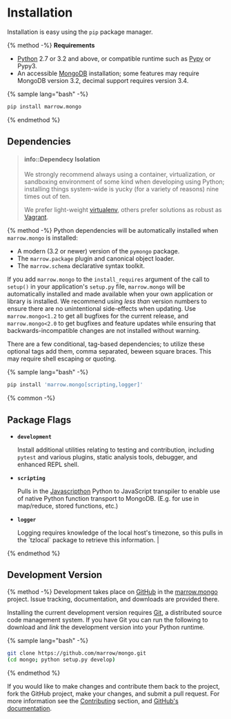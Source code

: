 # Installation

Installation is easy using the `pip` package manager.

{% method -%}
**Requirements**

* [Python](https://www.python.org) 2.7 or 3.2 and above, or compatible runtime such as [Pypy](http://pypy.org) or Pypy3.
* An accessible [MongoDB](https://www.mongodb.com/) installation; some features may require MongoDB version 3.2, decimal support requires version 3.4.

{% sample lang="bash" -%}
```bash
pip install marrow.mongo
```
{% endmethod %}

## Dependencies

> #### info::Dependecy Isolation
> 
> We strongly recommend always using a container, virtualization, or sandboxing environment of some kind when developing using Python; installing things system-wide is yucky \(for a variety of reasons\) nine times out of ten.
> 
> We prefer light-weight [virtualenv](https://virtualenv.pypa.io/en/latest/virtualenv.html), others prefer solutions as robust as [Vagrant](http://www.vagrantup.com).

{% method -%}
Python dependencies will be automatically installed when `marrow.mongo` is installed:

* A modern (3.2 or newer) version of the `pymongo` package.
* The `marrow.package` plugin and canonical object loader.
* The `marrow.schema` declarative syntax toolkit.

If you add `marrow.mongo` to the `install_requires` argument of the call to `setup()` in your application's `setup.py` file, `marrow.mongo` will be automatically installed and made available when your own application or library is installed. We recommend using _less than_ version numbers to ensure there are no unintentional side-effects when updating. Use `marrow.mongo<1.2` to get all bugfixes for the current release, and `marrow.mongo<2.0` to get bugfixes and feature updates while ensuring that backwards-incompatible changes are not installed without warning.

There are a few conditional, tag-based dependencies; to utilize these optional tags add them, comma separated, beween square braces. This may require shell escaping or quoting.

{% sample lang="bash" -%}
```bash
pip install 'marrow.mongo[scripting,logger]'
```

{% common -%}
## Package Flags

* **`development`**

  Install additional utilities relating to testing and contribution, including `pytest` and various plugins, static analysis tools, debugger, and enhanced REPL shell.

* **`scripting`**

  Pulls in the [Javascripthon](https://github.com/azazel75/metapensiero.pj) Python to JavaScript transpiler to enable use of native Python function transport to MongoDB. (E.g. for use in map/reduce, stored functions, etc.)

* **`logger`**

  Logging requires knowledge of the local host's timezone, so this pulls in the \`tzlocal\` package to retrieve this information. |

{% endmethod %}


## Development Version

{% method -%}
Development takes place on [GitHub](https://github.com/) in the [marrow.mongo](https://github.com/marrow/mongo/) project. Issue tracking, documentation, and downloads are provided there.

Installing the current development version requires [Git](http://git-scm.com/), a distributed source code management system. If you have Git you can run the following to download and _link_ the development version into your Python runtime.

{% sample lang="bash" -%}
```bash
git clone https://github.com/marrow/mongo.git
(cd mongo; python setup.py develop)
```
{% endmethod %}

If you would like to make changes and contribute them back to the project, fork the GitHub project, make your changes, and submit a pull request. For more information see the [Contributing](/contributing.md) section, and [GitHub's documentation](http://help.github.com/).

